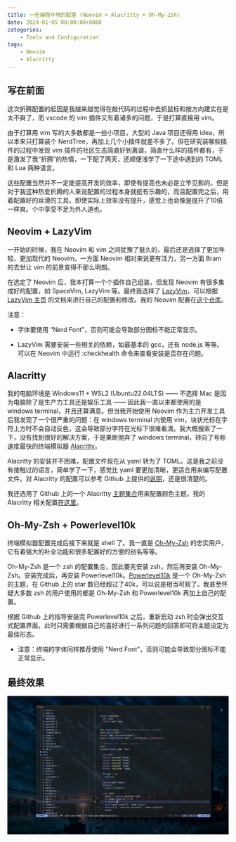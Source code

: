 ```yaml
---
title: 一些编程环境的配置 (Neovim + Alacritty + Oh-My-Zsh)
date: 2024-01-05 00:00:00+0800
categories:
    - Tools and Configuration
tags:
    - Neovim
    - Alacritty
---
```


## 写在前面

这次折腾配置的起因是我越来越觉得在敲代码的过程中去抓鼠标和按方向建实在是太不爽了，而 vscode 的 vim 插件又有着诸多的问题，于是打算直接用 vim。

由于打算用 vim 写的大多数都是一些小项目，大型的 Java 项目还得用 idea，所以本来只打算装个 NerdTree，再加上几个小插件就差不多了。但在研究装哪些插件的过程中发现 vim 插件的社区生态简直好到离谱，简直什么样的插件都有，于是激发了我“折腾”的热情，一下配了两天，还顺便浅学了一下途中遇到的 TOML 和 Lua 两种语言。

这些配置当然并不一定能提高开发的效率，即使有提高也未必是立竿见影的。但是对于我这种热爱折腾的人来说配置的过程本身就挺有乐趣的，而且配置完之后，用着配置好的丝滑的工具，即使实际上效率没有提升，感觉上也会像是提升了10倍一样爽。个中享受不足为外人道也。

## Neovim + LazyVim

一开始的时候，我在 Neovim 和 vim 之间犹豫了挺久的，最后还是选择了更加年轻、更加现代的 Neovim。一方面 Neovim 相对来说更有活力，另一方面 Bram 的去世让 vim 的前景变得不那么明朗。

在选定了 Neovim 后，我本打算一个个插件自己组装，但发现 Neovim 有很多集成好的配置，如 SpaceVim, LazyVim 等。最终我选择了 [LazyVim](https://github.com/LazyVim/LazyVim)，可以根据 [LazyVim 主页](https://www.lazyvim.org/) 的文档来进行自己的配置和修改。我的 Neovim 配置在[这个仓库](https://github.com/tea-in-the-snow/neovim-configuration)。

注意：

- 字体要使用 “Nerd Font”，否则可能会导致部分图标不能正常显示。

- LazyVim 需要安装一些相关的依赖，如最基本的 gcc，还有 node.js 等等。可以在 Neovim  中运行 :checkhealth 命令来查看安装是否存在问题。

## Alacritty

我的电脑环境是 Windows11 + WSL2 (Ubuntu22.04LTS) —— 不选择 Mac 是因为电脑除了是生产力工具还是娱乐工具 —— 因此我一直以来都使用的是 windows terminal，并且还算满意。但当我开始使用 Neovim 作为主力开发工具后我发现了一个很严重的问题：在 windows terminal 内使用 vim，块状光标在字符上方时不会自动反色，这会导致部分字符在光标下很难看清。我大概搜索了一下，没有找到很好的解决方案，于是果断抛弃了 windows terminal，转向了号称速度最快的终端模拟器 [Alacritty](https://github.com/alacritty/alacritty)。

Alacritty 的安装并不困难，配置文件现在从 yaml 转为了 TOML。这是我之前没有接触过的语言，简单学了一下，感觉比 yaml 要更加清晰，更适合用来编写配置文件。对 Alacritty 的配置可以参考 Github 上提供的[说明](https://github.com/alacritty/alacritty/blob/master/extra/man/alacritty.5.scd)，还是很清楚的。

我还选用了 Github 上的一个 Alacritty [主题集合](https://github.com/alacritty/alacritty-theme)用来配置颜色主题。我的 Alacritty 相关配置[在这里](https://github.com/tea-in-the-snow/terminal-configuration)。

## Oh-My-Zsh + Powerlevel10k

终端模拟器配置完成后接下来就是 shell 了。我一直是 [Oh-My-Zsh](https://ohmyz.sh/) 的忠实用户，它有着强大的补全功能和很多配置好的方便的别名等等。

Oh-My-Zsh 是一个 zsh 的配置集合，因此要先安装 zsh，然后再安装 Oh-My-Zsh。安装完成后，再安装 Powerlevel10k。[Powerlevel10k](https://github.com/ohmyzsh/ohmyzsh) 是一个 Oh-My-Zsh 的主题，在 Github 上的 star 数已经超过了40k，可以说是相当可观了。我甚至怀疑大多数 zsh 的用户使用的都是 Oh-My-Zsh 和 Powerlevel10k 再加上自己的配置。

根据 Github 上的指导安装完 Powerlevel10k 之后，重新启动 zsh 时会弹出交互式配置界面，此时只需要根据自己的喜好进行一系列问题的回答即可将主题设定为最佳形态。

- 注意：终端的字体同样推荐使用 "Nerd Font"，否则可能会导致部分图标不能正常显示。

## 最终效果

![效果](neovim.png)